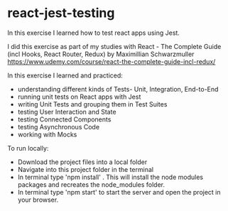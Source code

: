 # react-jest-testing
In this exercise I learned how to test react apps using Jest. 


I did this exercise as part of my studies with React - The Complete Guide (incl Hooks, React Router, Redux) by Maximillian Schwarzmuller
https://www.udemy.com/course/react-the-complete-guide-incl-redux/

In this exercise I learned and practiced: 
- understanding different kinds of Tests- Unit, Integration, End-to-End
- running unit tests on React apps with Jest
- writing Unit Tests and grouping them in Test Suites
- testing User Interaction and State
- testing Connected Components
- testing Asynchronous Code
- working with Mocks


To run locally: 
- Download the project files into a local folder 
- Navigate into this project folder in the terminal 
- In terminal type 'npm install' . This will install the node modules packages and recreates the node_modules folder. 
- In terminal type 'npm start' to start the server and open the project in your browser.
